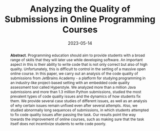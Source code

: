 ---
title: "Analyzing the Quality of Submissions in Online Programming Courses"
authors: '<i>Maria Tigina, Anastasiia Birillo, Yaroslav Golubev, Hieke Keuning, Nikolay Vyahhi, and Timofey Bryksin</i>'
status: "published"
collection: publications
permalink: /publications/2023-05-14-code-quality-analysis
date: 2023-05-14
venue: "the proceedings of <b>ICSE'23</b>"
level: 'A*'
pdf: 'https://arxiv.org/pdf/2301.11158.pdf'
paperurl: 'https://doi.org/10.1109/ICSE-SEET58685.2023.00031'
counter_id: 'C20'
data: 'https://zenodo.org/record/7573422'
abstract: "<p><b>Abstract</b>. Programming education should aim to provide students with a broad range of skills that they will later use while developing software. An important aspect in this is their ability to write code that is not only correct but also of high quality. Unfortunately, this is difficult to control in the setting of a massive open online course. In this paper, we carry out an analysis of the code quality of submissions from JetBrains Academy - a platform for studying programming in an industry-like project-based setting with an embedded code quality assessment tool called Hyperstyle. We analyzed more than a million Java submissions and more than 1.3 million Python submissions, studied the most prevalent types of code quality issues and the dynamics of how students fix them. We provide several case studies of different issues, as well as an analysis of why certain issues remain unfixed even after several attempts. Also, we studied abnormally long sequences of submissions, in which students attempted to fix code quality issues after passing the task. Our results point the way towards the improvement of online courses, such as making sure that the task itself does not incentivize students to write code poorly.</p>"
---